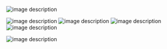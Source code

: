 ![image description](https://i.postimg.cc/tJgd0wmg/8639-AB18-4-A78-4585-93-D7-4-BED060469-AE.png)

![image description](https://i.postimg.cc/3rSr3VcH/0180133-A-7-B06-47-D7-A92-C-78-A950-AB1-D1-A.jpg) ![image description](https://i.postimg.cc/N0c2RZtz/F4775-A7-A-FA78-42-EB-B66-C-F57-AB2-F33-A93.jpg) ![image description](https://i.postimg.cc/pL03jMK2/27-AAFF54-7-A9-A-46-CE-B49-F-47666-FF2-C76-B.jpg) ![image description](https://i.postimg.cc/YqQWjpKW/C16763-A3-CCEB-42-C6-80-B9-5-ED421-F81-F5-C.jpg)

![image description](https://i.postimg.cc/bJbzLwR0/DF583-DA3-9257-4-ED7-916-B-350-B137071-D1.png)
